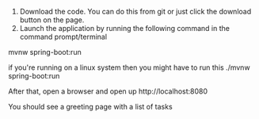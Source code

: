 1. Download the code. You can do this from git or just click the download button on the page.
2. Launch the application by running the following command in the command prompt/terminal

mvnw spring-boot:run

if you're running on a linux system then you might have to run this
./mvnw spring-boot:run


After that, open a browser and open up http://localhost:8080

You should see a greeting page with a list of tasks
